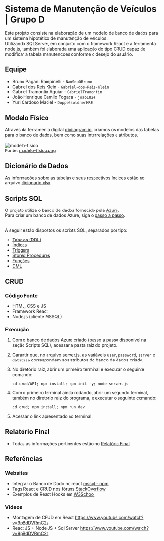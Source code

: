 # Sistema de Manutenção de Veículos | Grupo D
Este projeto consiste na elaboração de um modelo de banco de dados para um sistema hipotético de manutenção de veículos.
<br>
Utilizando SQLServer, em conjunto com o framework React e a ferramenta node.js, também foi elaborada uma aplicação do tipo CRUD
capaz de modificar a tabela manutencoes conforme o desejo do usuário.


## Equipe
- Bruno Pagani Rampinelli     - ```NaoSouOBruno```
- Gabriel dos Reis Klein      - ```Gabriel-dos-Reis-Klein```
- Gabriel Tramontin Aguiar    - ```GabrielTramontin```
- João Henrique Camilo Fogaça - ```joao1824```
- Yuri Cardoso Maciel         - ```DoppelsoldnerHRE```


## Modelo Físico
Através da ferramenta digital [dbdiagram.io](https://dbdiagram.io/), criamos os modelos das tabelas para o banco de dados, bem como suas interrelações e atributos.
<br><br>
![modelo-fisico](https://github.com/user-attachments/assets/248f93ff-6f0f-433a-9f26-ed28d499ce1c)
<br>
Fonte: [modelo-fisico.png](modelo_fisico/modelo-fisico.png)


## Dicionário de Dados
As informações sobre as tabelas e seus respectivos índices estão no arquivo [dicionario.xlsx](dicionario_tabelas/dicionario.xlsx).


## Scripts SQL
O projeto utiliza o banco de dados fornecido pela [Azure](https://azure.microsoft.com/pt-br/products/azure-sql/database).<br>
Para criar um banco de dados Azure, siga o [passo a passo](https://github.com/jlsilva01/sql-azure).<br><br>

A seguir estão dispostos os scripts SQL, separados por tipo:
- [Tabelas (DDL)](scripts/ddl/tabelas)
- [Índices](scripts/ddl/indices)
- [Triggers](scripts/ddl/triggers)
- [Stored Procedures](scripts/ddl/procedures)
- [Funções](scripts/ddl/funcoes)
- [DML](scripts/dml)

## CRUD
### Código Fonte
- HTML, CSS e JS
- Framework React
- Node.js (cliente MSSQL)

### Execução
1. Com o banco de dados Azure criado (passo a passo disponível na seção Scripts SQL), acessar a pasta raiz do projeto.
   
2. Garantir que, no arquivo [server.js](crud/API/server.js), as variáveis ```user```, ```password```, ```server``` e ```database``` correspondem aos atributos do banco de dados criado.
   
3. No diretório raiz, abrir um primeiro terminal e executar o seguinte comando:
    ```
    cd crud/API; npm install; npm init -y; node server.js
    ```
  
4. Com o primeiro terminal ainda rodando, abrir um segundo terminal, também no diretório raiz do programa, e executar o seguinte comando:
   ```
   cd crud; npm install; npm run dev
   ```
  
5. Acessar o link apresentado no terminal.

## Relatório Final

- Todas as informações pertinentes estão no [Relatório Final](https://github.com/joao1824/Sistema-de-Manutencao-de-Veiculos/blob/main/relatorio-final/relat%C3%B3rio.pdf)


## Referências
### Websites
- Integrar o Banco de Dado no react [mssql - npm](https://www.npmjs.com/package/mssql)
- Tags React e CRUD nos fóruns [StackOverflow](https://stackoverflow.com/search?q=react+crud)
- Exemplos de React Hooks em [W3School](https://www.w3schools.com/react/react_hooks.asp)
### Vídeos
- Montagem de CRUD em React https://www.youtube.com/watch?v=9pBdDVRmC2s
- React JS + Node JS + Sql Server https://www.youtube.com/watch?v=9pBdDVRmC2s
